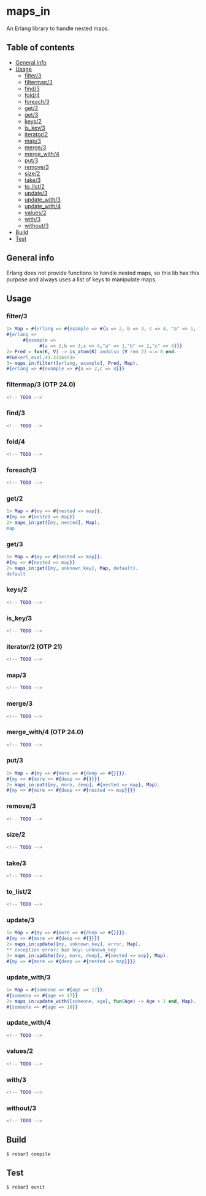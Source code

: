 # maps_in

An Erlang library to handle nested maps.

## Table of contents

- [General info](#general-info)
- [Usage](#usage)
    - [filter/3](#filter3)
    - [filtermap/3](#filtermap3-otp-240)
    - [find/3](#find3)
    - [fold/4](#fold4)
    - [foreach/3](#foreach3)
    - [get/2](#get2)
    - [get/3](#get3)
    - [keys/2](#keys2)
    - [is_key/3](#is_key3)
    - [iterator/2](#iterator2-otp-21)
    - [map/3](#map3)
    - [merge/3](#merge3)
    - [merge_with/4](#merge_with4-otp-240)
    - [put/3](#put3)
    - [remove/3](#remove3)
    - [size/2](#size2)
    - [take/3](#take3)
    - [to_list/2](#to_list2)
    - [update/3](#update3)
    - [update_with/3](#update_with3)
    - [update_with/4](#update_with4)
    - [values/2](#values2)
    - [with/3](#with3)
    - [without/3](#without3)
- [Build](#build)
- [Test](#test)

## General info

Erlang does not provide functions to handle nested maps, so this lib has this purpose and always uses a list of keys to manipulate maps.

## Usage

### filter/3

```erlang
1> Map = #{erlang => #{example => #{a => 2, b => 3, c => 4, "a" => 1, "b" => 2, "c" => 4}}}.
#{erlang =>
      #{example =>
            #{a => 2,b => 3,c => 4,"a" => 1,"b" => 2,"c" => 4}}}
2> Pred = fun(K, V) -> is_atom(K) andalso (V rem 2) =:= 0 end.
#Fun<erl_eval.41.3316493>
3> maps_in:filter([erlang, example], Pred, Map).
#{erlang => #{example => #{a => 2,c => 4}}}
```

### filtermap/3 (OTP 24.0)

```erlang
<!-- TODO -->
```

### find/3

```erlang
<!-- TODO -->
```

### fold/4

```erlang
<!-- TODO -->
```

### foreach/3

```erlang
<!-- TODO -->
```

### get/2

```erlang
1> Map = #{my => #{nested => map}}.
#{my => #{nested => map}}
2> maps_in:get([my, nested], Map).
map
```

### get/3

```erlang
1> Map = #{my => #{nested => map}}.
#{my => #{nested => map}}
2> maps_in:get([my, unknown_key], Map, default).
default
```

### keys/2

```erlang
<!-- TODO -->
```

### is_key/3

```erlang
<!-- TODO -->
```

### iterator/2 (OTP 21)

```erlang
<!-- TODO -->
```

### map/3

```erlang
<!-- TODO -->
```

### merge/3

```erlang
<!-- TODO -->
```

### merge_with/4 (OTP 24.0)

```erlang
<!-- TODO -->
```

### put/3

```erlang
1> Map = #{my => #{more => #{deep => #{}}}}.
#{my => #{more => #{deep => #{}}}}
2> maps_in:put([my, more, deep], #{nested => map}, Map).
#{my => #{more => #{deep => #{nested => map}}}}
```

### remove/3

```erlang
<!-- TODO -->
```

### size/2

```erlang
<!-- TODO -->
```

### take/3

```erlang
<!-- TODO -->
```

### to_list/2

```erlang
<!-- TODO -->
```

### update/3

```erlang
1> Map = #{my => #{more => #{deep => #{}}}}.
#{my => #{more => #{deep => #{}}}}
2> maps_in:update([my, unknown_key], error, Map).
** exception error: bad key: unknown_key
3> maps_in:update([my, more, deep], #{nested => map}, Map).
#{my => #{more => #{deep => #{nested => map}}}}
```

### update_with/3

```erlang
1> Map = #{someone => #{age => 17}}.
#{someone => #{age => 17}}
2> maps_in:update_with([someone, age], fun(Age) -> Age + 1 end, Map).
#{someone => #{age => 18}}
```

### update_with/4

```erlang
<!-- TODO -->
```

### values/2

```erlang
<!-- TODO -->
```

### with/3

```erlang
<!-- TODO -->
```

### without/3

```erlang
<!-- TODO -->
```

## Build

    $ rebar3 compile

## Test

    $ rebar3 eunit
